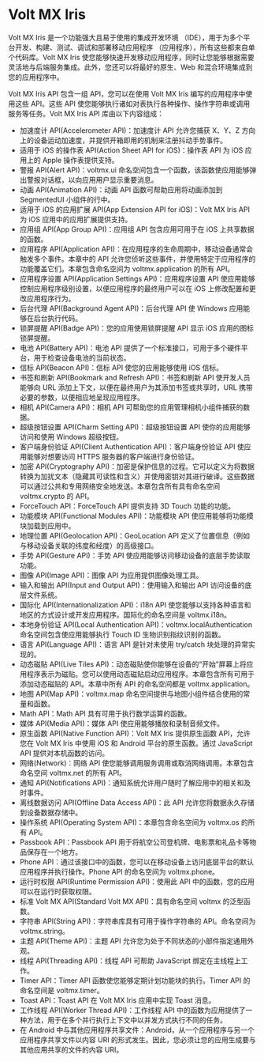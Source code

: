 # Volt MX Iris
Volt MX Iris 是一个功能强大且易于使用的集成开发环境 （IDE），用于为多个平台开发、构建、测试、调试和部署移动应用程序 （应用程序），所有这些都来自单个代码库。Volt MX Iris 使您能够快速开发移动应用程序，同时让您能够根据需要灵活地与后端服务集成。此外，您还可以将最好的原生、Web 和混合环境集成到您的应用程序中。

Volt MX Iris API 包含一组 API，您可以在使用 Volt MX Iris 编写的应用程序中使用这些 API。这些 API 使您能够执行诸如对表执行各种操作、操作字符串或调用服务等任务。Volt MX Iris API 库由以下内容组成：  
* 加速度计 API(Accelerometer API)：加速度计 API 允许您捕获 X、Y、Z 方向上的设备运动加速度，并提供开箱即用的机制来注册抖动手势事件。
* 适用于 iOS 的操作表 API(Action Sheet API for iOS)：操作表 API 为 iOS 应用上的 Apple 操作表提供支持。
* 警报 API(Alert API)：voltmx.ui 命名空间包含一个函数，该函数使应用能够弹出警报对话框，以向应用用户显示重要消息。
* 动画 API(Animation API)：动画 API 函数可帮助应用将动画添加到 SegmentedUI 小组件的行中。
* 适用于 iOS 的应用扩展 API(App Extension API for iOS)：Volt MX Iris API 为 iOS 应用中的应用扩展提供支持。
* 应用组 API(App Group API)：应用组 API 包含应用可用于在 iOS 上共享数据的函数。
* 应用程序 API(Application API)：在应用程序的生命周期中，移动设备通常会触发多个事件。本章中的 API 允许您侦听这些事件，并使用特定于应用程序的功能覆盖它们。本章包含命名空间为 voltmx.application 的所有 API。
* 应用程序设置 API(Application Settings API)：应用程序设置 API 使应用能够控制应用程序级别设置，以便应用程序的最终用户可以在 iOS 上修改配置和更改应用程序行为。
* 后台代理 API(Background Agent API)：后台代理 API 使 Windows 应用能够在后台执行代码。
* 锁屏提醒 API(Badge API)：您的应用使用锁屏提醒 API 显示 iOS 应用的图标锁屏提醒。
* 电池 API(Battery API)：电池 API 提供了一个标准接口，可用于多个硬件平台，用于检查设备电池的当前状态。
* 信标 API(Beacon API)：信标 API 使您的应用能够使用 iOS 信标。
* 书签和刷新 API(Bookmark and Refresh API)：书签和刷新 API 使开发人员能够向 URL 添加上下文，以便在最终用户为其添加书签或共享时，URL 携带必要的参数，以便相应地呈现应用程序。
* 相机 API(Camera API)：相机 API 可帮助您的应用管理相机小组件捕获的数据。
* 超级按钮设置 API(Charm Setting API)：超级按钮设置 API 使你的应用能够访问和使用 Windows 超级按钮。
* 客户端身份验证 API(Client Authentication API)：客户端身份验证 API 使应用能够对想要访问 HTTPS 服务器的客户端进行身份验证。
* 加密 API(Cryptography API)：加密是保护信息的过程。它可以定义为将数据转换为加扰文本（隐藏其可读性和含义）并使用密钥对其进行破译。这些数据可以通过公共和专用网络安全地发送。本章包含所有具有命名空间 voltmx.crypto 的 API。
* ForceTouch API：ForceTouch API 提供支持 3D Touch 功能的功能。
* 功能模块 API(Functional Modules API)：功能模块 API 使应用能够将功能模块加载到应用中。
* 地理位置 API(Geolocation API)：GeoLocation API 定义了位置信息（例如与移动设备关联的纬度和经度）的高级接口。
* 手势 API(Gesture API)：手势 API 使应用能够访问移动设备的底层手势读取功能。
* 图像 API(Image API)：图像 API 为应用提供图像处理工具。
* 输入和输出 API(Input and Output API)：使用输入和输出 API 访问设备的底层文件系统。
* 国际化 API(Internationalization API)：i18n API 使您能够以支持各种语言和地区的方式设计或开发应用程序。国际化的命名空间是 voltmx.i18n。
* 本地身份验证 API(Local Authentication API)：voltmx.localAuthentication 命名空间包含使应用能够执行 Touch ID 生物识别指纹识别的函数。
* 语言 API(Language API)：语言 API 是针对未使用 try/catch 块处理的异常实现的。
* 动态磁贴 API(Live Tiles API)：动态磁贴使你能够在设备的“开始”屏幕上将应用程序表示为磁贴。您可以使用动态磁贴启动应用程序。本章包含所有可用于添加动态磁贴的 API。本章中所有 API 的命名空间都是 voltmx.application。
* 地图 API(Map API)：voltmx.map 命名空间提供与地图小组件结合使用的常量和函数。
* Math API：Math API 具有可用于执行数学运算的函数。
* 媒体 API(Media API)：媒体 API 使应用能够播放和录制音频文件。
* 原生函数 API(Native Function API)：Volt MX Iris 提供原生函数 API，允许您在 Volt MX Iris 中使用 iOS 和 Android 平台的原生函数。通过 JavaScript API 提供对本机函数的访问。
* 网络(Network)：网络 API 使您能够调用服务调用或取消网络调用。本章包含命名空间 voltmx.net 的所有 API。
* 通知 API(Notifications API)：通知系统允许用户随时了解应用中的相关和及时事件。
* 离线数据访问 API(Offline Data Access API)：此 API 允许您将数据永久存储到设备数据存储中。
* 操作系统 API(Operating System API)：本章包含命名空间为 voltmx.os 的所有 API。
* Passbook API：Passbook API 用于将航空公司登机牌、电影票和礼品卡等物品保存在一个地方。
* Phone API：通过该接口中的函数，您可以在移动设备上访问底层平台的默认应用程序并执行操作。Phone API 的命名空间为 voltmx.phone。
* 运行时权限 API(Runtime Permission API)：使用此 API 中的函数，您的应用可以在运行时获取权限。
* 标准 Volt MX API(Standard Volt MX API)：具有命名空间 voltmx 的泛型函数。
* 字符串 API(String API)：字符串库具有可用于操作字符串的 API。命名空间为 voltmx.string。
* 主题 API(Theme API)：主题 API 允许您为处于不同状态的小部件指定通用外观。
* 线程 API(Threading API)：线程 API 可帮助 JavaScript 绑定在主线程上工作。
* Timer API：Timer API 函数使您能够定期计划功能块的执行。Timer API 的命名空间是 voltmx.timer。
* Toast API：Toast API 在 Volt MX Iris 应用中实现 Toast 消息。
* 工作线程 API(Worker Thread API)：工作线程 API 中的函数为应用提供了一种方法，用于在多个并行执行上下文中以并发方式执行不同的任务。
* 在 Android 中与其他应用程序共享文件：Android，从一个应用程序与另一个应用程序共享文件以内容 URI 的形式发生。因此，您必须让您的应用生成要与其他应用共享的文件的内容 URI。